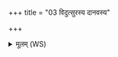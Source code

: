 +++
title = "03 विदुत्सुरस्य दानवस्य"

+++
<details><summary>मूलम् (WS)</summary>

विदुत्सुरस्य दानवस्य तस्य त्वं नपादसि ।  
तस्याग्रेरसं विषं ततस्तुवारसं विषम् ॥ ३ ॥
</details>